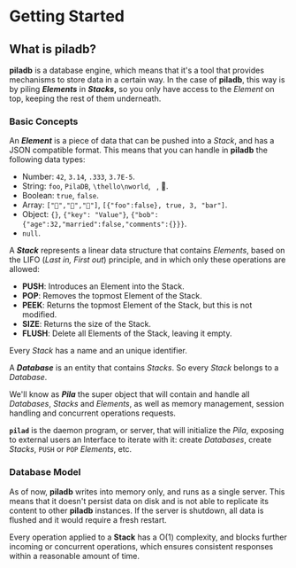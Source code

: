 # Getting Started

## What is piladb?

**piladb** is a database engine, which means that it's a tool that provides mechanisms to store data in a certain way. In the case of **piladb**, this way is by piling **_Elements_** in **_Stacks_,** so you only have access to the _Element_ on top, keeping the rest of them underneath. 



### Basic Concepts

An **_Element_** is a piece of data that can be pushed into a _Stack_, and has a JSON compatible format. This means that you can handle in **piladb** the following data types:

* Number: `42`, `3.14`, `.333`, `3.7E-5`.
* String: `foo`, `PilaDB`, `\thello\nworld`, ` `, 💾.
* Boolean: `true`, `false`.
* Array: `["🍎","🍊","🍋"]`, `[{"foo":false}, true, 3, "bar"]`.
* Object: `{}`, `{"key": "Value"}`, `{"bob":{"age":32,"married":false,"comments":{}}}`.
* `null`.

A **_Stack_** represents a linear data structure that contains _Elements_, based on the LIFO (_Last in, First out_) principle, and in which only these operations are allowed:

* **PUSH**: Introduces an Element into the Stack. 
* **POP**: Removes the topmost Element of the Stack.
* **PEEK**: Returns the topmost Element of the Stack, but this is not modified.
* **SIZE**: Returns the size of the Stack.
* **FLUSH**: Delete all Elements of the Stack, leaving it empty.

Every _Stack_ has a name and an unique identifier.

A **_Database_** is an entity that contains _Stacks_. So every _Stack_ belongs to a _Database_.

We'll know as **_Pila_** the super object that will contain and handle all _Databases_, _Stacks_ and _Elements_, as well as memory management, session handling and concurrent operations requests.

**`pilad`** is the daemon program, or server, that will initialize the _Pila_,  exposing to external users an Interface to iterate with it: create _Databases_, create _Stacks_, `PUSH` or `POP` _Elements_, etc.

### Database Model

As of now, **piladb** writes into memory only, and runs as a single server. This means that it doesn't persist data on disk and is not able to replicate its content to other **piladb** instances. If the server is shutdown, all data is flushed and it would require a fresh restart.

Every operation applied to a **Stack** has a O(1) complexity, and blocks further incoming or concurrent operations, which ensures consistent responses within a reasonable amount of time.

